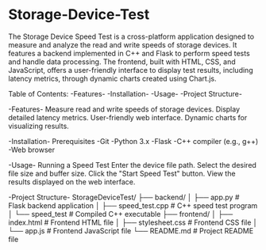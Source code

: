 # Storage-Device-Test
The Storage Device Speed Test is a cross-platform application designed to measure and analyze the read and write speeds of storage devices. 
It features a backend implemented in C++ and Flask to perform speed tests and handle data processing. 
The frontend, built with HTML, CSS, and JavaScript, offers a user-friendly interface to display test results, including latency metrics, through dynamic charts created using Chart.js. 

Table of Contents:
-Features-
-Installation-
-Usage-
-Project Structure-

-Features-
Measure read and write speeds of storage devices.
Display detailed latency metrics.
User-friendly web interface.
Dynamic charts for visualizing results.

-Installation-
Prerequisites
-Git
-Python 3.x
-Flask
-C++ compiler (e.g., g++)
-Web browser

-Usage- 
Running a Speed Test
Enter the device file path.
Select the desired file size and buffer size.
Click the "Start Speed Test" button.
View the results displayed on the web interface.

-Project Structure-
StorageDeviceTest/
├── backend/
│   ├── app.py               # Flask backend application
│   ├── speed_test.cpp       # C++ speed test program
│   └── speed_test           # Compiled C++ executable
├── frontend/
│   ├── index.html           # Frontend HTML file
│   ├── stylesheet.css       # Frontend CSS file
│   └── app.js               # Frontend JavaScript file
└── README.md                # Project README file
